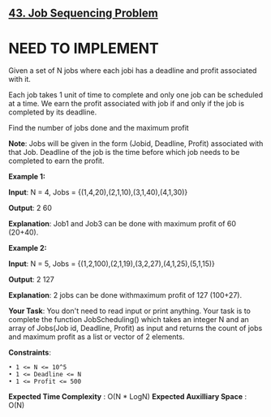 <h2><a href="https://www.geeksforgeeks.org/problems/job-sequencing-problem-1587115620/1">43. Job Sequencing Problem</a></h2>

# NEED TO IMPLEMENT

Given a set of N jobs where each jobi has a deadline and profit associated with it.

Each job takes 1 unit of time to complete and only one job can be scheduled at a time. We earn the profit associated with job if and only if the job is completed by its deadline.

Find the number of jobs done and the maximum profit

**Note**: Jobs will be given in the form (Jobid, Deadline, Profit) associated with that Job. Deadline of the job is the time before which job needs to be completed to earn the profit.


**Example 1:**

**Input**: N = 4, Jobs = {(1,4,20),(2,1,10),(3,1,40),(4,1,30)}

**Output**: 2 60

**Explanation**: Job1 and Job3 can be done with maximum profit of 60 (20+40).


**Example 2:**

**Input**: N = 5, Jobs = {(1,2,100),(2,1,19),(3,2,27),(4,1,25),(5,1,15)}

**Output**: 2 127

**Explanation**: 2 jobs can be done withmaximum profit of 127 (100+27).

**Your Task**: You don't need to read input or print anything. Your task is to complete the function JobScheduling() which takes an integer N and an array of Jobs(Job id, Deadline, Profit) as input and returns the count of jobs and maximum profit as a list or vector of 2 elements.

**Constraints**:

    • 1 <= N <= 10^5
    • 1 <= Deadline <= N
    • 1 <= Profit <= 500

**Expected Time Complexity** : O(N * LogN)
**Expected Auxilliary Space** : O(N)